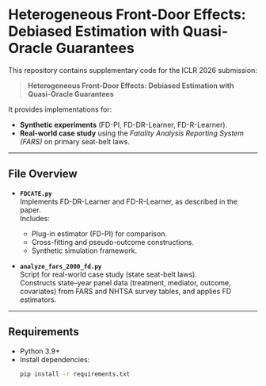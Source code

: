 # Heterogeneous Front-Door Effects: Debiased Estimation with Quasi-Oracle Guarantees

This repository contains supplementary code for the ICLR 2026 submission:

> **Heterogeneous Front-Door Effects: Debiased Estimation with Quasi-Oracle Guarantees**

It provides implementations for:
- **Synthetic experiments** (FD-PI, FD-DR-Learner, FD-R-Learner).
- **Real-world case study** using the *Fatality Analysis Reporting System (FARS)* on primary seat-belt laws.

---

## File Overview

- **`FDCATE.py`**  
  Implements FD-DR-Learner and FD-R-Learner, as described in the paper.  
  Includes:
  - Plug-in estimator (FD-PI) for comparison.
  - Cross-fitting and pseudo-outcome constructions.
  - Synthetic simulation framework.

- **`analyze_fars_2000_fd.py`**  
  Script for real-world case study (state seat-belt laws).  
  Constructs state–year panel data (treatment, mediator, outcome, covariates) from FARS and NHTSA survey tables, and applies FD estimators.

---

## Requirements

- Python 3.9+
- Install dependencies:
  ```bash
  pip install -r requirements.txt
